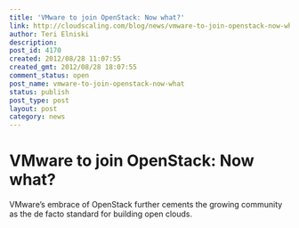 ```yaml
---
title: 'VMware to join OpenStack: Now what?'
link: http://cloudscaling.com/blog/news/vmware-to-join-openstack-now-what/
author: Teri Elniski
description: 
post_id: 4170
created: 2012/08/28 11:07:55
created_gmt: 2012/08/28 18:07:55
comment_status: open
post_name: vmware-to-join-openstack-now-what
status: publish
post_type: post
layout: post
category: news
---
```


# VMware to join OpenStack: Now what?

VMware’s embrace of OpenStack further cements the growing community as the de facto standard for building open clouds.